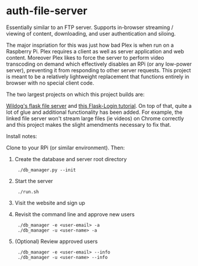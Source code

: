 # auth-file-server

Essentially similar to an FTP server. Supports in-browser streaming / viewing of content, downloading, and user authentication and siloing.

The major inspriation for this was just how bad Plex is when run on a Raspberry Pi. Plex requires a client as well as server application and web content. Moreover Plex likes to force the server to perform video transcoding on demand which effectively disables an RPi (or any low-power server), preventing it from responding to other server requests. This project is meant to be a relatively lightweight replacement that functions entirely in browser with no special client code.

The two largest projects on which this project builds are:

[Wildog's flask file server](https://github.com/Wildog/flask-file-server) and [this Flask-Login tutorial](https://www.digitalocean.com/community/tutorials/how-to-add-authentication-to-your-app-with-flask-login). On top of that, quite a lot of glue and additional functionality has been added. For example, the linked file server won't stream large files (ie videos) on Chrome correctly and this project makes the slight amendments necessary to fix that.

Install notes:

Clone to your RPi (or similar environment). Then:

1. Create the database and server root directory

        ./db_manager.py --init

2. Start the server

        ./run.sh

3. Visit the website and sign up
4. Revisit the command line and approve new users

        ./db_manager -e <user-email> -a
        ./db_manager -u <user-name> -a

5. (Optional) Review approved users

        ./db_manager -e <user-email> --info
        ./db_manager -u <user-name> --info
